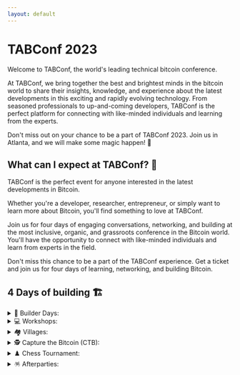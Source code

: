 ```yaml
---
layout: default
---
```


# TABConf 2023

Welcome to TABConf, the world's leading technical bitcoin conference.

At TABConf, we bring together the best and brightest minds in the bitcoin world to share their insights, knowledge, and experience about the latest developments in this exciting and rapidly evolving technology. From seasoned professionals to up-and-coming developers, TABConf is the perfect platform for connecting with like-minded individuals and learning from the experts.

Don't miss out on your chance to be a part of TABConf 2023. Join us in Atlanta, and we will make some magic happen! 🤘

## What can I expect at TABConf? 🤔

TABConf is the perfect event for anyone interested in the latest developments in Bitcoin. 

Whether you're a developer, researcher, entrepreneur, or simply want to learn more about Bitcoin, you'll find something to love at TABConf.

Join us for four days of engaging conversations, networking, and building at the most inclusive, organic, and grassroots conference in the Bitcoin world. You'll have the opportunity to connect with like-minded individuals and learn from experts in the field.

Don't miss this chance to be a part of the TABConf experience. Get a ticket and join us for four days of learning, networking, and building Bitcoin.

## 4 Days of building 🏗️


<details>
<summary>🔨 Builder Days:</summary>
Builder's Day is an opportunity to learn how to contribute to open-source projects in the Bitcoin. If you're interested in becoming a developer in the bitcoin industry, this day is not to be missed.
</details>

<details>
<summary>💻 Workshops:</summary>
Workshops at TABConf are developer-focused and offer the chance to learn from experts in the field.
</details>

<details>
<summary>🏘️ Villages:</summary>
The conference will also feature villages: the Bitdevs Socratic village, PlebDev Village, and the Shadowy Super Coders & Gamers Village.
</details>

<details>
<summary>🕵️ Capture the Bitcoin (CTB):</summary>
The TABConf CTB scavenger hunt will test your knowledge of Bitcoin as you compete to be the first to steal real Bitcoin!
</details>

<details>
<summary>♟️ Chess Tournament:</summary>
The chess tournament has a 100k sats buy-in and is a single-round elimination for winners.
</details>

<details>
<summary>🪅 Afterparties:</summary>
Afterparties sponsored by ZEBEDEEE in the Shadowy Super Coders & Gamers Village and are always open to all attendees. Don't miss out on the fun!
</details>
